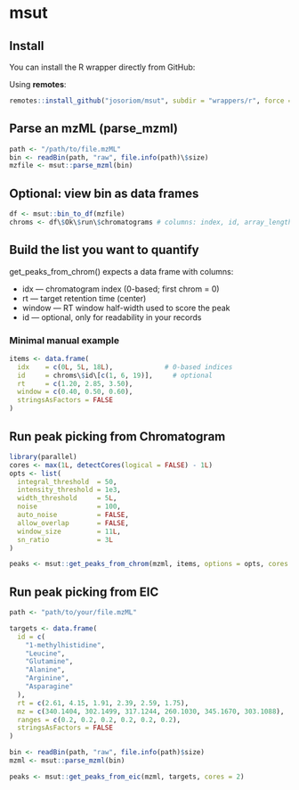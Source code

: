 # msut

## Install

You can install the R wrapper directly from GitHub:

Using **remotes**:

```r
remotes::install_github("josoriom/msut", subdir = "wrappers/r", force = TRUE, upgrade = "never")
```

## Parse an mzML (parse_mzml)

```r
path <- "/path/to/file.mzML"
bin <- readBin(path, "raw", file.info(path)\$size)
mzfile <- msut::parse_mzml(bin)
```

## Optional: view bin as data frames

```r
df <- msut::bin_to_df(mzfile)
chroms <- df\$Ok\$run\$chromatograms # columns: index, id, array_length, time_array, intensity_array
```

## Build the list you want to quantify

get_peaks_from_chrom() expects a data frame with columns:

- idx — chromatogram index (0-based; first chrom = 0)
- rt — target retention time (center)
- window — RT window half-width used to score the peak
- id — optional, only for readability in your records

### Minimal manual example

```r
items <- data.frame(
  idx    = c(0L, 5L, 18L),             # 0-based indices
  id     = chroms\$id\[c(1, 6, 19)],     # optional
  rt     = c(1.20, 2.85, 3.50),
  window = c(0.40, 0.50, 0.60),
  stringsAsFactors = FALSE
)
```

## Run peak picking from Chromatogram

```r
library(parallel)
cores <- max(1L, detectCores(logical = FALSE) - 1L)
opts <- list(
  integral_threshold  = 50,
  intensity_threshold = 1e3,
  width_threshold     = 5L,
  noise               = 100,
  auto_noise          = FALSE,
  allow_overlap       = FALSE,
  window_size         = 11L,
  sn_ratio            = 3L
)

peaks <- msut::get_peaks_from_chrom(mzml, items, options = opts, cores = cores)
```

## Run peak picking from EIC

```r
path <- "path/to/your/file.mzML"

targets <- data.frame(
  id = c(
    "1-methylhistidine",
    "Leucine",
    "Glutamine",
    "Alanine",
    "Arginine",
    "Asparagine"
  ),
  rt = c(2.61, 4.15, 1.91, 2.39, 2.59, 1.75),
  mz = c(340.1404, 302.1499, 317.1244, 260.1030, 345.1670, 303.1088),
  ranges = c(0.2, 0.2, 0.2, 0.2, 0.2, 0.2),
  stringsAsFactors = FALSE
)

bin <- readBin(path, "raw", file.info(path)$size)
mzml <- msut::parse_mzml(bin)

peaks <- msut::get_peaks_from_eic(mzml, targets, cores = 2)

```
